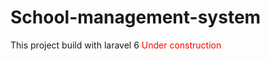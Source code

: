 # School-management-system
This project build with laravel 6
<span style="color: red">Under construction</span>
